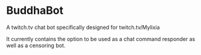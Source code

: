 BuddhaBot
=========

A twitch.tv chat bot specifically designed for twitch.tv/Mylixia

It currently contains the option to be used as a chat command responder as well as a censoring bot.
